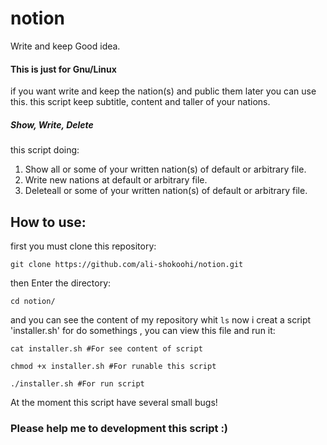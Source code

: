 # notion
Write and keep Good idea.
#### This is just for Gnu/Linux
if you want write and keep the nation(s) and public them later you can use this.
this script keep subtitle, content and taller of your nations.
##### Show, Write, Delete
this script doing:
  1. Show all or some of your written nation(s) of default or arbitrary file.
  2. Write new nations at default or arbitrary file.
  3. Deleteall or some of your written nation(s) of default or arbitrary file.
## How to use:
  first you must clone this repository:
  ```
  git clone https://github.com/ali-shokoohi/notion.git
  ```
  then Enter the directory:
  ```
  cd notion/
  ```
  and you can see the content of my repository whit `ls`
  now i creat a script 'installer.sh' for do somethings , you can view this file and run it:
  ```
  cat installer.sh #For see content of script
  ```
  ```
  chmod +x installer.sh #For runable this script
  ```
  ```
  ./installer.sh #For run script 
  ```
At the moment this script have several small bugs!
### Please help me to development this script :)
